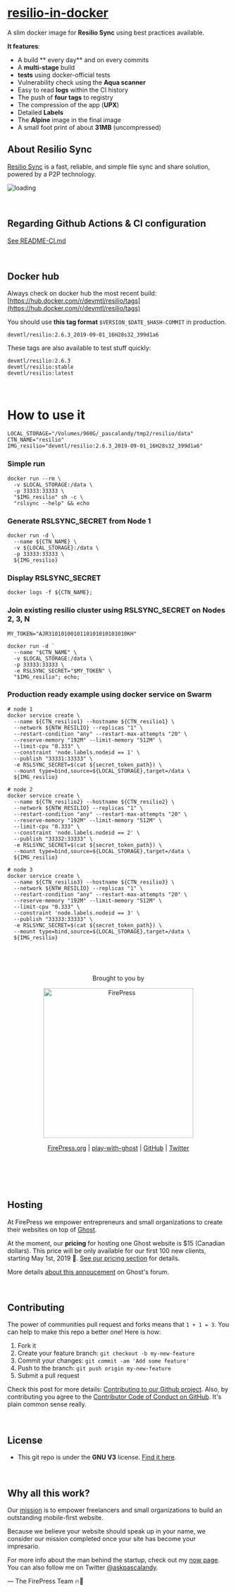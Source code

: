 # [resilio-in-docker](https://github.com/firepress-org/resilio-in-docker)

A slim docker image for **Resilio Sync** using best practices available.

**It features**:

- A build ** every day** and on every commits
- A **multi-stage** build
- **tests** using docker-official tests
- Vulnerability check using the **Aqua scanner**
- Easy to read **logs** within the CI history
- The push of **four tags** to registry
- The compression of the app (**UPX**)
- Detailed **Labels**
- The **Alpine** image in the final image
- A small foot print of about **31MB** (uncompressed)

## About Resilio Sync

[Resilio Sync](https://www.resilio.com/connect/) is a fast, reliable, and simple file sync and share solution, powered by a P2P technology.

![loading](https://user-images.githubusercontent.com/6694151/64082499-f4e50800-ccdd-11e9-827c-66dfb380a321.gif)

<br>

## Regarding Github Actions & CI configuration

[See README-CI.md](./README-CI.md)

<br>

## Docker hub

Always check on docker hub the most recent build:<br>
[https://hub.docker.com/r/devmtl/resilio/tags](https://hub.docker.com/r/devmtl/resilio/tags)

You should use **this tag format** `$VERSION_$DATE_$HASH-COMMIT` in production.

```
devmtl/resilio:2.6.3_2019-09-01_16H28s32_399d1a6
```

These tags are also available to test stuff quickly:

```
devmtl/resilio:2.6.3
devmtl/resilio:stable
devmtl/resilio:latest
```

<br>


# How to use it

```
LOCAL_STORAGE="/Volumes/960G/_pascalandy/tmp2/resilio/data"
CTN_NAME="resilio"
IMG_resilio="devmtl/resilio:2.6.3_2019-09-01_16H28s32_399d1a6"
```

### Simple run

```
docker run --rm \
  -v $LOCAL_STORAGE:/data \
  -p 33333:33333 \
  "$IMG_resilio" sh -c \
  "rslsync --help" && echo

```

### Generate RSLSYNC_SECRET from Node 1

```
docker run -d \
  --name ${CTN_NAME} \
  -v ${LOCAL_STORAGE}:/data \
  -p 33333:33333 \
  ${IMG_resilio}
```

### Display RSLSYNC_SECRET

```
docker logs -f ${CTN_NAME};
```

### Join existing resilio cluster using RSLSYNC_SECRET on Nodes 2, 3, N

```
MY_TOKEN="AJR3101010010110101010101010KH"

docker run -d `
  --name "$CTN_NAME" \
  -v $LOCAL_STORAGE:/data \
  -p 33333:33333 \
  -e RSLSYNC_SECRET="$MY_TOKEN" \
  "$IMG_resilio"; echo;
```

### Production ready example using docker service on Swarm

```
# node 1
docker service create \
  --name ${CTN_resilio1} --hostname ${CTN_resilio1} \
  --network ${NTW_RESILIO} --replicas "1" \
  --restart-condition "any" --restart-max-attempts "20" \
  --reserve-memory "192M" --limit-memory "512M" \
  --limit-cpu "0.333" \
  --constraint 'node.labels.nodeid == 1' \
  --publish "33331:33333" \
  -e RSLSYNC_SECRET=$(cat ${secret_token_path}) \
  --mount type=bind,source=${LOCAL_STORAGE},target=/data \
  ${IMG_resilio}

# node 2
docker service create \
  --name ${CTN_resilio2} --hostname ${CTN_resilio2} \
  --network ${NTW_RESILIO} --replicas "1" \
  --restart-condition "any" --restart-max-attempts "20" \
  --reserve-memory "192M" --limit-memory "512M" \
  --limit-cpu "0.333" \
  --constraint 'node.labels.nodeid == 2' \
  --publish "33332:33333" \
  -e RSLSYNC_SECRET=$(cat ${secret_token_path}) \
  --mount type=bind,source=${LOCAL_STORAGE},target=/data \
  ${IMG_resilio}

# node 3
docker service create \
  --name ${CTN_resilio3} --hostname ${CTN_resilio3} \
  --network ${NTW_RESILIO} --replicas "1" \
  --restart-condition "any" --restart-max-attempts "20" \
  --reserve-memory "192M" --limit-memory "512M" \
  --limit-cpu "0.333" \
  --constraint 'node.labels.nodeid == 3' \
  --publish "33333:33333" \
  -e RSLSYNC_SECRET=$(cat ${secret_token_path}) \
  --mount type=bind,source=${LOCAL_STORAGE},target=/data \
  ${IMG_resilio}
```

<br>

&nbsp;

<p align="center">
    Brought to you by
</p>

<p align="center">
  <a href="https://firepress.org/">
    <img src="https://user-images.githubusercontent.com/6694151/50166045-2cc53000-02b4-11e9-8f7f-5332089ec331.jpg" width="340px" alt="FirePress" />
  </a>
</p>

<p align="center">
    <a href="https://firepress.org/">FirePress.org</a> |
    <a href="https://play-with-ghost.com/">play-with-ghost</a> |
    <a href="https://github.com/firepress-org/">GitHub</a> |
    <a href="https://twitter.com/askpascalandy">Twitter</a>
    <br /> <br />
</p>

&nbsp;

<br>

## Hosting

At FirePress we empower entrepreneurs and small organizations to create their websites on top of [Ghost](https://firepress.org/en/faq/#what-is-ghost).

At the moment, our **pricing** for hosting one Ghost website is $15 (Canadian dollars). This price will be only available for our first 100 new clients, starting May 1st, 2019 🙌. [See our pricing section](https://firepress.org/en/pricing/) for details.

More details [about this annoucement](https://forum.ghost.org/t/host-your-ghost-website-on-firepress/7092/1) on Ghost's forum.

<br>

## Contributing

The power of communities pull request and forks means that `1 + 1 = 3`. You can help to make this repo a better one! Here is how:

1. Fork it
2. Create your feature branch: `git checkout -b my-new-feature`
3. Commit your changes: `git commit -am 'Add some feature'`
4. Push to the branch: `git push origin my-new-feature`
5. Submit a pull request

Check this post for more details: [Contributing to our Github project](https://pascalandy.com/blog/contributing-to-our-github-project/). Also, by contributing you agree to the [Contributor Code of Conduct on GitHub](https://pascalandy.com/blog/contributor-code-of-conduct-on-github/). It's plain common sense really.

<br>

## License

- This git repo is under the **GNU V3** license. [Find it here](https://github.com/pascalandy/GNU-GENERAL-PUBLIC-LICENSE/blob/master/LICENSE.md).

<br>

## Why all this work?

Our [mission](https://firepress.org/en/our-mission/) is to empower freelancers and small organizations to build an outstanding mobile-first website.

Because we believe your website should speak up in your name, we consider our mission completed once your site has become your impresario.

For more info about the man behind the startup, check out my [now page](https://pascalandy.com/blog/now/). You can also follow me on Twitter [@askpascalandy](https://twitter.com/askpascalandy).

— The FirePress Team 🔥📰